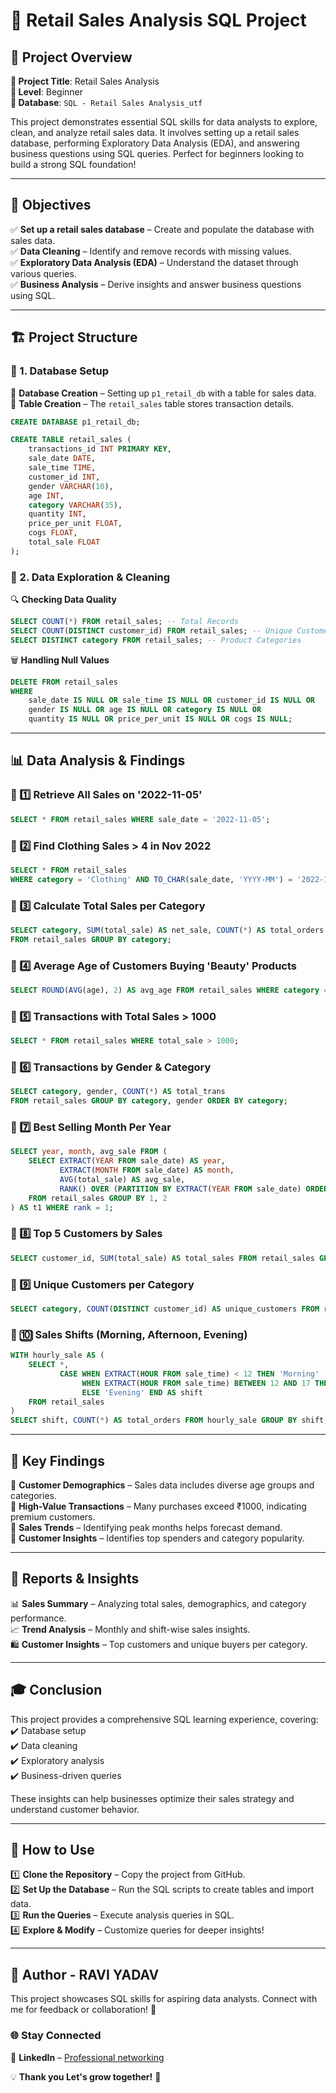 # 🚀 Retail Sales Analysis SQL Project

## 📌 Project Overview

**🔹 Project Title**: Retail Sales Analysis  
**🔹 Level**: Beginner  
**🔹 Database**: `SQL - Retail Sales Analysis_utf`

This project demonstrates essential SQL skills for data analysts to explore, clean, and analyze retail sales data. It involves setting up a retail sales database, performing Exploratory Data Analysis (EDA), and answering business questions using SQL queries. Perfect for beginners looking to build a strong SQL foundation!

---

## 🎯 Objectives

✅ **Set up a retail sales database** – Create and populate the database with sales data.  
✅ **Data Cleaning** – Identify and remove records with missing values.  
✅ **Exploratory Data Analysis (EDA)** – Understand the dataset through various queries.  
✅ **Business Analysis** – Derive insights and answer business questions using SQL.

---

## 🏗️ Project Structure

### 📂 1. Database Setup

📌 **Database Creation** – Setting up `p1_retail_db` with a table for sales data.  
📌 **Table Creation** – The `retail_sales` table stores transaction details.

```sql
CREATE DATABASE p1_retail_db;

CREATE TABLE retail_sales (
    transactions_id INT PRIMARY KEY,
    sale_date DATE,    
    sale_time TIME,
    customer_id INT,    
    gender VARCHAR(10),
    age INT,
    category VARCHAR(35),
    quantity INT,
    price_per_unit FLOAT,    
    cogs FLOAT,
    total_sale FLOAT
);
```

### 🧼 2. Data Exploration & Cleaning

🔍 **Checking Data Quality**

```sql
SELECT COUNT(*) FROM retail_sales; -- Total Records
SELECT COUNT(DISTINCT customer_id) FROM retail_sales; -- Unique Customers
SELECT DISTINCT category FROM retail_sales; -- Product Categories
```

🗑 **Handling Null Values**

```sql
DELETE FROM retail_sales
WHERE
    sale_date IS NULL OR sale_time IS NULL OR customer_id IS NULL OR
    gender IS NULL OR age IS NULL OR category IS NULL OR
    quantity IS NULL OR price_per_unit IS NULL OR cogs IS NULL;
```

---

## 📊 Data Analysis & Findings

### 🔹 1️⃣ Retrieve All Sales on '2022-11-05'
```sql
SELECT * FROM retail_sales WHERE sale_date = '2022-11-05';
```

### 🔹 2️⃣ Find Clothing Sales > 4 in Nov 2022
```sql
SELECT * FROM retail_sales
WHERE category = 'Clothing' AND TO_CHAR(sale_date, 'YYYY-MM') = '2022-11' AND quantity >= 4;
```

### 🔹 3️⃣ Calculate Total Sales per Category
```sql
SELECT category, SUM(total_sale) AS net_sale, COUNT(*) AS total_orders
FROM retail_sales GROUP BY category;
```

### 🔹 4️⃣ Average Age of Customers Buying 'Beauty' Products
```sql
SELECT ROUND(AVG(age), 2) AS avg_age FROM retail_sales WHERE category = 'Beauty';
```

### 🔹 5️⃣ Transactions with Total Sales > 1000
```sql
SELECT * FROM retail_sales WHERE total_sale > 1000;
```

### 🔹 6️⃣ Transactions by Gender & Category
```sql
SELECT category, gender, COUNT(*) AS total_trans
FROM retail_sales GROUP BY category, gender ORDER BY category;
```

### 🔹 7️⃣ Best Selling Month Per Year
```sql
SELECT year, month, avg_sale FROM (
    SELECT EXTRACT(YEAR FROM sale_date) AS year,
           EXTRACT(MONTH FROM sale_date) AS month,
           AVG(total_sale) AS avg_sale,
           RANK() OVER (PARTITION BY EXTRACT(YEAR FROM sale_date) ORDER BY AVG(total_sale) DESC) AS rank
    FROM retail_sales GROUP BY 1, 2
) AS t1 WHERE rank = 1;
```

### 🔹 8️⃣ Top 5 Customers by Sales
```sql
SELECT customer_id, SUM(total_sale) AS total_sales FROM retail_sales GROUP BY customer_id ORDER BY total_sales DESC LIMIT 5;
```

### 🔹 9️⃣ Unique Customers per Category
```sql
SELECT category, COUNT(DISTINCT customer_id) AS unique_customers FROM retail_sales GROUP BY category;
```

### 🔹 🔟 Sales Shifts (Morning, Afternoon, Evening)
```sql
WITH hourly_sale AS (
    SELECT *,
           CASE WHEN EXTRACT(HOUR FROM sale_time) < 12 THEN 'Morning'
                WHEN EXTRACT(HOUR FROM sale_time) BETWEEN 12 AND 17 THEN 'Afternoon'
                ELSE 'Evening' END AS shift
    FROM retail_sales
)
SELECT shift, COUNT(*) AS total_orders FROM hourly_sale GROUP BY shift;
```

---

## 📌 Key Findings

📌 **Customer Demographics** – Sales data includes diverse age groups and categories.  
📌 **High-Value Transactions** – Many purchases exceed ₹1000, indicating premium customers.  
📌 **Sales Trends** – Identifying peak months helps forecast demand.  
📌 **Customer Insights** – Identifies top spenders and category popularity.

---

## 📑 Reports & Insights

📊 **Sales Summary** – Analyzing total sales, demographics, and category performance.  
📈 **Trend Analysis** – Monthly and shift-wise sales insights.  
🛍️ **Customer Insights** – Top customers and unique buyers per category.

---

## 🎓 Conclusion

This project provides a comprehensive SQL learning experience, covering:
✔️ Database setup  
✔️ Data cleaning  
✔️ Exploratory analysis  
✔️ Business-driven queries  

These insights can help businesses optimize their sales strategy and understand customer behavior.

---

## 🔧 How to Use

1️⃣ **Clone the Repository** – Copy the project from GitHub.  
2️⃣ **Set Up the Database** – Run the SQL scripts to create tables and import data.  
3️⃣ **Run the Queries** – Execute analysis queries in SQL.  
4️⃣ **Explore & Modify** – Customize queries for deeper insights!

---

## 📝 Author - RAVI YADAV

This project showcases SQL skills for aspiring data analysts. Connect with me for feedback or collaboration! 🚀

### 🌐 Stay Connected
  
💼 **LinkedIn** – [Professional networking](https://www.linkedin.com/in/raviyadav855)  

💡 **Thank you  Let's grow together!** 🚀
